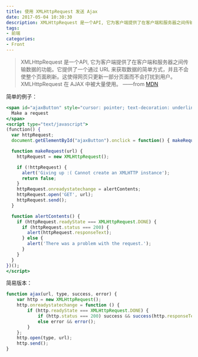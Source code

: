 ```yaml
---
title: 使用 XMLHttpRequest 发送 Ajax
date: 2017-05-04 10:30:30
description: XMLHttpRequest 是一个API, 它为客户端提供了在客户端和服务器之间传输数据的功能。它提供了一个通过 URL 来获取数据的简单方式，并且不会使整个页面刷新。这使得网页只更新一部分页面而不会打扰到用户。XMLHttpRequest 在 AJAX 中被大量使用。
tags:
- 前端
categories:
- Front
---
```

> XMLHttpRequest 是一个API, 它为客户端提供了在客户端和服务器之间传输数据的功能。它提供了一个通过 URL 来获取数据的简单方式，并且不会使整个页面刷新。这使得网页只更新一部分页面而不会打扰到用户。XMLHttpRequest 在 AJAX 中被大量使用。 ——from [MDN](https://developer.mozilla.org/zh-CN/docs/Web/API/XMLHttpRequest)

简单的例子：
```jsx
<span id="ajaxButton" style="cursor: pointer; text-decoration: underline">
  Make a request
</span>
<script type="text/javascript">
(function() {
  var httpRequest;
  document.getElementById("ajaxButton").onclick = function() { makeRequest('test.html'); };

  function makeRequest(url) {
    httpRequest = new XMLHttpRequest();

    if (!httpRequest) {
      alert('Giving up :( Cannot create an XMLHTTP instance');
      return false;
    }
    httpRequest.onreadystatechange = alertContents;
    httpRequest.open('GET', url);
    httpRequest.send();
  }

  function alertContents() {
    if (httpRequest.readyState === XMLHttpRequest.DONE) {
      if (httpRequest.status === 200) {
        alert(httpRequest.responseText);
      } else {
        alert('There was a problem with the request.');
      }
    }
  }
})();
</script>
```

简易版本：
```js
function ajax(url, type, success, error) {
    var http = new XMLHttpRequest();
    http.onreadystatechange = function () {
        if (http.readyState === XMLHttpRequest.DONE) {
            if (http.status === 200) success && success(http.responseText);
            else error && error();
        }
    };
    http.open(type, url);
    http.send();
}
```